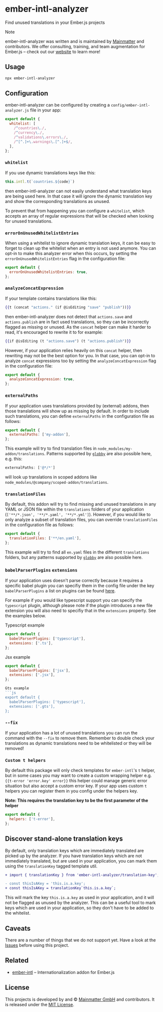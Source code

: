 ember-intl-analyzer
==============================================================================

Find unused translations in your Ember.js projects

> [!NOTE]
> ember-intl-analyzer was written and is maintained by
> [Mainmatter](https://mainmatter.com) and contributors.
> We offer consulting, training, and team augmentation for Ember.js – check out
> our [website](https://mainmatter.com/ember-consulting/) to learn more!

Usage
------------------------------------------------------------------------------

```bash
npx ember-intl-analyzer
```


Configuration
------------------------------------------------------------------------------

ember-intl-analyzer can be configured by creating a `config/ember-intl-analyzer.js`
file in your app:

```js
export default {
  whitelist: [
    /^countries\./,
    /^currency\./,
    /^validations\.errors\./,
    /^[^.]+\.warnings\.[^.]+$/,
  ],
};
```

### `whitelist`

If you use dynamic translations keys like this:
```js
this.intl.t(`countries.${code}`)
```
then ember-intl-analyzer can not easily understand what translation keys are
being used here. In that case it will ignore the dynamic translation key and
show the corresponding translations as unused.

To prevent that from happening you can configure a `whitelist`, which accepts an
array of regular expressions that will be checked when looking for unused
translations.

### `errorOnUnusedWhitelistEntries`

When using a whitelist to ignore dynamic translation keys, it can be easy to forget
to clean up the whitelist when an entry is not used anymore. You can opt-in to make
this analyzer error when this occurs, by setting the `errorOnUnusedWhitelistEntries`
flag in the configuration file:

```js
export default {
  errorOnUnusedWhitelistEntries: true,
};
```

### `analyzeConcatExpression`

If your template contains translations like this:
```hbs
{{t (concat "actions." (if @isEditing "save" "publish"))}}
```
then ember-intl-analyzer does not detect that `actions.save` and `actions.publish`
are in fact used translations, so they can be incorrectly flagged as missing or
unused. As the `concat` helper can make it harder to read, it's encouraged to
rewrite it to for example:
```hbs
{{if @isEditing (t "actions.save") (t "actions.publish")}}
```

However, if your application relies heavily on this `concat` helper, then rewriting
may not be the best option for you. In that case, you can opt-in to analyze `concat`
expressions too by setting the `analyzeConcatExpression` flag in the configuration file:

```js
export default {
  analyzeConcatExpression: true,
};
```

### `externalPaths`

If your application uses translations provided by (external) addons, then those
translations will show up as missing by default. In order to include such translations,
you can define `externalPaths` in the configuration file as follows:

```js
export default {
  externalPaths: ['my-addon'],
};
```

This example will try to find translation files in `node_modules/my-addon/translations`.
Patterns supported by [`globby`](https://www.npmjs.com/package/globby) are also
possible here, e.g. this:
```js
externalPaths: ['@*/*']
```
will look up translations in scoped addons like `node_modules/@company/scoped-addon/translations`.

### `translationFiles`

By default, this addon will try to find missing and unused translations in any YAML or
JSON file within the `translations` folders of your application (`['**/*.json', '**/*.yaml', '**/*.yml']`).
However, if you would like to only analyze a subset of translation files, you can override
`translationFiles` in the configuration file as follows:

```js
export default {
  translationFiles: ['**/en.yaml'],
};
```

This example will try to find all `en.yaml` files in the different `translations`
folders, but any patterns supported by [`globby`](https://www.npmjs.com/package/globby) are also
possible here.

### `babelParserPlugins` `extensions`

If your application uses doesn't parse correctly because it requires a specific babel plugin you can specifiy them in the config file under the key `babelParserPlugins` a list on plugins can be found [here](https://babeljs.io/docs/en/babel-parser#plugins).

For example if you would like typescript support you can specify the `typescript` plugin, although please note if the plugin introduces a new file extension you will also need to specifiy that in the `extensions` property. See the examples below.

Typescript example
```js
export default {
  babelParserPlugins: ['typescript'],
  extensions: ['.ts'],
};
```

Jsx example
```js
export default {
  babelParserPlugins: ['jsx'],
  extensions: ['.jsx'],
};

Gts example
```js
export default {
  babelParserPlugins: ['typescript'],
  extensions: ['.gts'],
};
```

### `--fix`
If your application has a lot of unused translations you can run the command with
the `--fix` to remove them. Remember to double check your translations as dynamic
translations need to be whitelisted or they will be removed!

### `Custom t helpers`

By default this package will only check templates for `ember-intl`'s `t` helper, but
in some cases you may want to create a custom wrapping helper e.g. `{{t-error 'error.key' error}}`
this helper could manage generic error situation but also accept a custom error key.
If your app uses custom `t` helpers you can register them in you config under the helpers key.

**Note: This requires the translation key to be the first parameter of the helper**

```js
export default {
  helpers: ['t-error'],
};
```

Discover stand-alone translation keys 
------------------------------------------------------------------------------

By default, only translation keys which are immediately translated are picked up by the analyzer. If you have translation keys which are not immediately translated, but are used in your application, you can mark them using the `translationKey` tagged template util.

```diff
+ import { translationKey } from 'ember-intl-analyzer/translation-key';

- const thisIsAKey = 'this.is.a.key';
+ const thisIsAKey = translationKey`this.is.a.key`;
```

This will mark the key `this.is.a.key` as used in your application, and it will not be flagged as unused by the analyzer. This can be a useful tool to mark keys which are used in your application, so they don't have to be added to the whitelist.

Caveats
------------------------------------------------------------------------------

There are a number of things that we do not support yet. Have a look at the
[Issues](https://github.com/Mainmatter/ember-intl-analyzer/issues) before using
this project.


Related
------------------------------------------------------------------------------

- [ember-intl](https://github.com/ember-intl/ember-intl) – Internationalization
  addon for Ember.js


License
------------------------------------------------------------------------------

This projects is developed by and &copy; [Mainmatter GmbH](http://mainmatter.com)
and contributors. It is released under the [MIT License](LICENSE.md).
